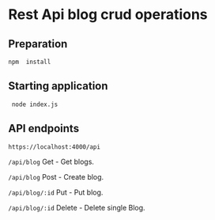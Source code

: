 





Rest Api  blog crud operations  
====================================================



Preparation 
------------
```
npm  install
```


Starting application 
--------------------
```
 node index.js
```


API endpoints
--------------------
```
https://localhost:4000/api
```

`/api/blog` Get - Get blogs.

`/api/blog` Post - Create blog.

`/api/blog/:id` Put - Put blog.

`/api/blog/:id` Delete - Delete single Blog.


